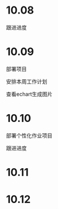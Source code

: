 # 10.08

跟进进度

# 10.09

部署项目

安排本周工作计划

查看echart生成图片

# 10.10

部署个性化作业项目

跟进进度

# 10.11



# 10.12


